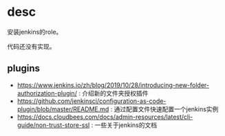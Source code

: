 # desc

安装jenkins的role。

代码还没有实现。

## plugins
* https://www.jenkins.io/zh/blog/2019/10/28/introducing-new-folder-authorization-plugin/ : 介绍新的文件夹授权插件
* https://github.com/jenkinsci/configuration-as-code-plugin/blob/master/README.md : 通过配置文件快速配置一个jenkins实例
* https://docs.cloudbees.com/docs/admin-resources/latest/cli-guide/non-trust-store-ssl : 一些关于jenkins的文档
